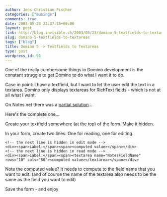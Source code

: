 ```yaml
---
author: Jens-Christian Fischer
categories: ["musings"]
comments: true
date: 2003-05-23 22:37:15+00:00
layout: post
link: http://blog.invisible.ch/2003/05/23/domino-5-textfields-to-textareas/
slug: domino-5-textfields-to-textareas
tags: ["blog"]
title: Domino 5 -> Textfields to Textareas
type: post
wordpress_id: 91
---
```


One of the really cumbersome things in Domino development is the constant struggle to get Domino to do what I want it to do.

Case in point: I have a textfield, but I want to let the user edit the text in a textarea. Domino only displays textareas for RichText fields - which is not at all what I want.

On Notes.net there was a [partial solution](http://www-10.lotus.com/ldd/46dom.nsf/55c38d716d632d9b8525689b005ba1c0/d711e4fa7486fff385256b06004ffc5e?OpenDocument&Highlight=0,textf%3Feld,textarea)... 

Here's the complete one...
<!-- more -->
Create your textfield somewhere (at the top) of the form. Make it hidden.

In your form, create two lines: One for reading, one for editing.

    
    
    <!-- the next line is hidden in edit mode -->
    <div><span>Label:</span><span><computed value></span></div>
    <!-- the next line is hidden in read mode -->
    <div><span>Label:</span><span><textarea name="NotesFieldName" rows="10" cols="50"><computed value></textarea></span></div>
    


Note the computed value? It needs to compute to the field name that you want to edit. (and of course the name of the textarea also needs to be the same as the field you want to edit)

Save the form - and enjoy
